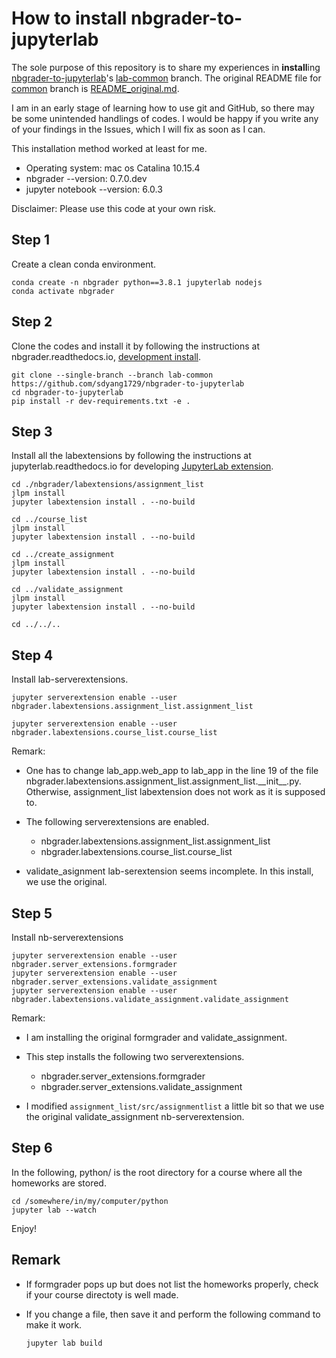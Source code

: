 # How to install nbgrader-to-jupyterlab

The sole purpose of this repository is to share my experiences in **install**ing [nbgrader-to-jupyterlab](https://github.com/LibreTexts/nbgrader-to-jupyterlab)'s [lab-common](https://github.com/LibreTexts/nbgrader-to-jupyterlab/tree/lab-common) branch. The original README file for [common](https://github.com/LibreTexts/nbgrader-to-jupyterlab/tree/lab-common) branch is [README_original.md](./README_original.md).

I am in an early stage of learning how to use git and GitHub, so there may be some unintended handlings of codes. I would be happy if you write any of your findings in the Issues, which I will fix as soon as I can.  

This installation method worked at least for me.

- Operating system: mac os Catalina 10.15.4
- nbgrader --version: 0.7.0.dev
- jupyter notebook --version: 6.0.3


Disclaimer: Please use this code at your own risk. 


## Step 1 
Create a clean conda environment.

```shell
conda create -n nbgrader python==3.8.1 jupyterlab nodejs
conda activate nbgrader 
```

## Step 2
Clone the codes and install it by following the instructions at nbgrader.readthedocs.io, [development install](https://nbgrader.readthedocs.io/en/stable/contributor_guide/installation_developer.html).


```
git clone --single-branch --branch lab-common https://github.com/sdyang1729/nbgrader-to-jupyterlab
cd nbgrader-to-jupyterlab
pip install -r dev-requirements.txt -e .
```

## Step 3
Install all the labextensions by following the instructions at jupyterlab.readthedocs.io for developing [JupyterLab extension](https://jupyterlab.readthedocs.io/en/stable/developer/extension_tutorial.html).

```shell 
cd ./nbgrader/labextensions/assignment_list
jlpm install 
jupyter labextension install . --no-build

cd ../course_list
jlpm install
jupyter labextension install . --no-build

cd ../create_assignment
jlpm install
jupyter labextension install . --no-build

cd ../validate_assignment
jlpm install
jupyter labextension install . --no-build

cd ../../..
```



## Step 4
Install lab-serverextensions.

```shell
jupyter serverextension enable --user nbgrader.labextensions.assignment_list.assignment_list

jupyter serverextension enable --user nbgrader.labextensions.course_list.course_list
```

Remark: 

- One has to change lab\_app.web\_app to lab\_app in the line 19 of the file nbgrader.labextensions.assignment_list.assignment_list.\_\_init\_\_.py. Otherwise, assignment_list labextension does not work as it is supposed to. 

- The following serverextensions are enabled. 
	- nbgrader.labextensions.assignment_list.assignment_list
	- nbgrader.labextensions.course_list.course_list

- validate_asignment lab-serextension seems incomplete. In this install, we use the original. 



## Step 5
Install nb-serverextensions

```shell
jupyter serverextension enable --user nbgrader.server_extensions.formgrader
jupyter serverextension enable --user nbgrader.server_extensions.validate_assignment
jupyter serverextension enable --user nbgrader.labextensions.validate_assignment.validate_assignment
```

Remark:

- I am installing the original formgrader and validate_assignment.  
- This step installs the following two serverextensions. 
	- nbgrader.server\_extensions.formgrader
	- nbgrader.server\_extensions.validate\_assignment

- I modified `assignment_list/src/assignmentlist` a little bit so that we use the original validate_assignment nb-serverextension. 

## Step 6

In the following, python/ is the root directory for a course where all the homeworks are stored.

```
cd /somewhere/in/my/computer/python
jupyter lab --watch
```

Enjoy!


## Remark

- If formgrader pops up but does not list the homeworks properly, check if your course directoty is well made.  

- If you change a file, then save it and perform the following command to make it work.

  ```shell
  jupyter lab build
  ```
